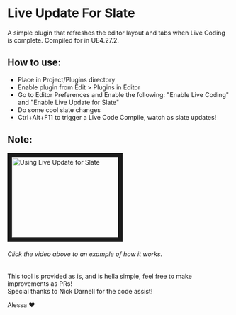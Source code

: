 # Live Update For Slate
A simple plugin that refreshes the editor layout and tabs when Live Coding is complete. Compiled for in UE4.27.2.

## How to use:
- Place in Project/Plugins directory
- Enable plugin from Edit > Plugins in Editor
- Go to Editor Preferences and Enable the following: "Enable Live Coding" and "Enable Live Update for Slate"
- Do some cool slate changes
- Ctrl+Alt+F11 to trigger a Live Code Compile, watch as slate updates!

## Note:

<a href="http://www.youtube.com/watch?feature=player_embedded&v=YBXWvysLyNU
" target="_blank"><img src="http://img.youtube.com/vi/YBXWvysLyNU/0.jpg" 
alt="Using Live Update for Slate" width="240" height="180" border="10" /></a>
###### Click the video above to an example of how it works.

This tool is provided as is, and is hella simple, feel free to make improvements as PRs! <br />
Special thanks to Nick Darnell for the code assist!

Alessa ❤️
